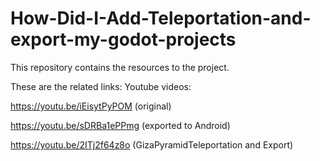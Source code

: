 # How-Did-I-Add-Teleportation-and-export-my-godot-projects
This repository contains the resources to the project.

These are the related links:
Youtube videos:

https://youtu.be/iEisytPyPOM (original)

https://youtu.be/sDRBa1ePPmg (exported to Android)

https://youtu.be/2ITj2f64z8o (GizaPyramidTeleportation and Export)


